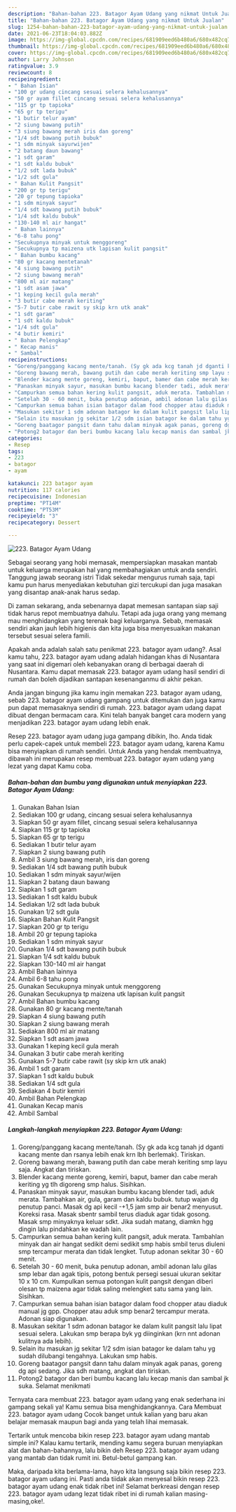 ```yaml
---
description: "Bahan-bahan 223. Batagor Ayam Udang yang nikmat Untuk Jualan"
title: "Bahan-bahan 223. Batagor Ayam Udang yang nikmat Untuk Jualan"
slug: 1254-bahan-bahan-223-batagor-ayam-udang-yang-nikmat-untuk-jualan
date: 2021-06-23T18:04:03.882Z
image: https://img-global.cpcdn.com/recipes/681909eed6b480a6/680x482cq70/223-batagor-ayam-udang-foto-resep-utama.jpg
thumbnail: https://img-global.cpcdn.com/recipes/681909eed6b480a6/680x482cq70/223-batagor-ayam-udang-foto-resep-utama.jpg
cover: https://img-global.cpcdn.com/recipes/681909eed6b480a6/680x482cq70/223-batagor-ayam-udang-foto-resep-utama.jpg
author: Larry Johnson
ratingvalue: 3.9
reviewcount: 8
recipeingredient:
- " Bahan Isian"
- "100 gr udang cincang sesuai selera kehalusannya"
- "50 gr ayam fillet cincang sesuai selera kehalusannya"
- "115 gr tp tapioka"
- "65 gr tp terigu"
- "1 butir telur ayam"
- "2 siung bawang putih"
- "3 siung bawang merah iris dan goreng"
- "1/4 sdt bawang putih bubuk"
- "1 sdm minyak sayurwijen"
- "2 batang daun bawang"
- "1 sdt garam"
- "1 sdt kaldu bubuk"
- "1/2 sdt lada bubuk"
- "1/2 sdt gula"
- " Bahan Kulit Pangsit"
- "200 gr tp terigu"
- "20 gr tepung tapioka"
- "1 sdm minyak sayur"
- "1/4 sdt bawang putih bubuk"
- "1/4 sdt kaldu bubuk"
- "130-140 ml air hangat"
- " Bahan lainnya"
- "6-8 tahu pong"
- "Secukupnya minyak untuk menggoreng"
- "Secukupnya tp maizena utk lapisan kulit pangsit"
- " Bahan bumbu kacang"
- "80 gr kacang mentetanah"
- "4 siung bawang putih"
- "2 siung bawang merah"
- "800 ml air matang"
- "1 sdt asam jawa"
- "1 keping kecil gula merah"
- "3 butir cabe merah keriting"
- "5-7 butir cabe rawit sy skip krn utk anak"
- "1 sdt garam"
- "1 sdt kaldu bubuk"
- "1/4 sdt gula"
- "4 butir kemiri"
- " Bahan Pelengkap"
- " Kecap manis"
- " Sambal"
recipeinstructions:
- "Goreng/panggang kacang mente/tanah. (Sy gk ada kcg tanah jd dganti kacang mente dan rsanya lebih enak krn lbh berlemak). Tiriskan."
- "Goreng bawang merah, bawang putih dan cabe merah keriting smp layu saja. Angkat dan tiriskan."
- "Blender kacang mente goreng, kemiri, baput, bamer dan cabe merah keriting yg tlh digoreng smp halus. Sisihkan."
- "Panaskan minyak sayur, masukan bumbu kacang blender tadi, aduk merata. Tambahkan air, gula, garam dan kaldu bubuk. tutup wajan dg penutup panci. Masak dg api kecil -+1,5 jam smp air benar2 menyusut. Koreksi rasa. Masak sbentr sambil terus diaduk agar tidak gosong. Masak smp minyaknya keluar sdkt. Jika sudah matang, diamkn hgg dingin lalu pindahkan ke wadah lain."
- "Campurkan semua bahan kering kulit pangsit, aduk merata. Tambahlan minyak dan air hangat sedikit demi sedikit smp habis smbil terus diuleni smp tercampur merata dan tidak lengket. Tutup adonan sekitar 30 - 60 menit."
- "Setelah 30 - 60 menit, buka penutup adonan, ambil adonan lalu gilas smp lebar dan agak tipis, potong bentuk persegi sesuai ukuran sekitar 10 x 10 cm. Kumpulkan semua potongan kulit pangsit dengan diberi olesan tp maizena agar tidak saling melengket satu sama yang lain. Sisihkan."
- "Campurkan semua bahan isian batagor dalam food chopper atau diaduk manual jg gpp. Chopper atau aduk smp benar2 tercampur merata. Adonan siap digunakan."
- "Masukan sekitar 1 sdm adonan batagor ke dalam kulit pangsit lalu lipat sesuai selera. Lakukan smp berapa byk yg diinginkan (krn nnt adonan kulitnya ada lebih)."
- "Selain itu masukan jg sekitar 1/2 sdm isian batagor ke dalam tahu yg sudah dilubangi tengahnya. Lakukan smp habis."
- "Goreng baatagor pangsit dann tahu dalam minyak agak panas, goreng dg api sedang. Jika sdh matang, angkat dan tiriskan."
- "Potong2 batagor dan beri bumbu kacang lalu kecap manis dan sambal jk suka. Selamat menikmati"
categories:
- Resep
tags:
- 223
- batagor
- ayam

katakunci: 223 batagor ayam 
nutrition: 117 calories
recipecuisine: Indonesian
preptime: "PT14M"
cooktime: "PT53M"
recipeyield: "3"
recipecategory: Dessert

---
```



![223. Batagor Ayam Udang](https://img-global.cpcdn.com/recipes/681909eed6b480a6/680x482cq70/223-batagor-ayam-udang-foto-resep-utama.jpg)

Sebagai seorang yang hobi memasak, mempersiapkan masakan mantab untuk keluarga merupakan hal yang membahagiakan untuk anda sendiri. Tanggung jawab seorang istri Tidak sekedar mengurus rumah saja, tapi kamu pun harus menyediakan kebutuhan gizi tercukupi dan juga masakan yang disantap anak-anak harus sedap.

Di zaman  sekarang, anda sebenarnya dapat memesan santapan siap saji tidak harus repot membuatnya dahulu. Tetapi ada juga orang yang memang mau menghidangkan yang terenak bagi keluarganya. Sebab, memasak sendiri akan jauh lebih higienis dan kita juga bisa menyesuaikan makanan tersebut sesuai selera famili. 



Apakah anda adalah salah satu penikmat 223. batagor ayam udang?. Asal kamu tahu, 223. batagor ayam udang adalah hidangan khas di Nusantara yang saat ini digemari oleh kebanyakan orang di berbagai daerah di Nusantara. Kamu dapat memasak 223. batagor ayam udang hasil sendiri di rumah dan boleh dijadikan santapan kesenanganmu di akhir pekan.

Anda jangan bingung jika kamu ingin memakan 223. batagor ayam udang, sebab 223. batagor ayam udang gampang untuk ditemukan dan juga kamu pun dapat memasaknya sendiri di rumah. 223. batagor ayam udang dapat dibuat dengan bermacam cara. Kini telah banyak banget cara modern yang menjadikan 223. batagor ayam udang lebih enak.

Resep 223. batagor ayam udang juga gampang dibikin, lho. Anda tidak perlu capek-capek untuk membeli 223. batagor ayam udang, karena Kamu bisa menyiapkan di rumah sendiri. Untuk Anda yang hendak membuatnya, dibawah ini merupakan resep membuat 223. batagor ayam udang yang lezat yang dapat Kamu coba.

<!--inarticleads1-->

##### Bahan-bahan dan bumbu yang digunakan untuk menyiapkan 223. Batagor Ayam Udang:

1. Gunakan  Bahan Isian
1. Sediakan 100 gr udang, cincang sesuai selera kehalusannya
1. Siapkan 50 gr ayam fillet, cincang sesuai selera kehalusannya
1. Siapkan 115 gr tp tapioka
1. Siapkan 65 gr tp terigu
1. Sediakan 1 butir telur ayam
1. Siapkan 2 siung bawang putih
1. Ambil 3 siung bawang merah, iris dan goreng
1. Sediakan 1/4 sdt bawang putih bubuk
1. Sediakan 1 sdm minyak sayur/wijen
1. Siapkan 2 batang daun bawang
1. Siapkan 1 sdt garam
1. Sediakan 1 sdt kaldu bubuk
1. Sediakan 1/2 sdt lada bubuk
1. Gunakan 1/2 sdt gula
1. Siapkan  Bahan Kulit Pangsit
1. Siapkan 200 gr tp terigu
1. Ambil 20 gr tepung tapioka
1. Sediakan 1 sdm minyak sayur
1. Gunakan 1/4 sdt bawang putih bubuk
1. Siapkan 1/4 sdt kaldu bubuk
1. Siapkan 130-140 ml air hangat
1. Ambil  Bahan lainnya
1. Ambil 6-8 tahu pong
1. Gunakan Secukupnya minyak untuk menggoreng
1. Gunakan Secukupnya tp maizena utk lapisan kulit pangsit
1. Ambil  Bahan bumbu kacang
1. Gunakan 80 gr kacang mente/tanah
1. Siapkan 4 siung bawang putih
1. Siapkan 2 siung bawang merah
1. Sediakan 800 ml air matang
1. Siapkan 1 sdt asam jawa
1. Gunakan 1 keping kecil gula merah
1. Gunakan 3 butir cabe merah keriting
1. Gunakan 5-7 butir cabe rawit (sy skip krn utk anak)
1. Ambil 1 sdt garam
1. Siapkan 1 sdt kaldu bubuk
1. Sediakan 1/4 sdt gula
1. Sediakan 4 butir kemiri
1. Ambil  Bahan Pelengkap
1. Gunakan  Kecap manis
1. Ambil  Sambal




<!--inarticleads2-->

##### Langkah-langkah menyiapkan 223. Batagor Ayam Udang:

1. Goreng/panggang kacang mente/tanah. (Sy gk ada kcg tanah jd dganti kacang mente dan rsanya lebih enak krn lbh berlemak). Tiriskan.
1. Goreng bawang merah, bawang putih dan cabe merah keriting smp layu saja. Angkat dan tiriskan.
1. Blender kacang mente goreng, kemiri, baput, bamer dan cabe merah keriting yg tlh digoreng smp halus. Sisihkan.
1. Panaskan minyak sayur, masukan bumbu kacang blender tadi, aduk merata. Tambahkan air, gula, garam dan kaldu bubuk. tutup wajan dg penutup panci. Masak dg api kecil -+1,5 jam smp air benar2 menyusut. Koreksi rasa. Masak sbentr sambil terus diaduk agar tidak gosong. Masak smp minyaknya keluar sdkt. Jika sudah matang, diamkn hgg dingin lalu pindahkan ke wadah lain.
1. Campurkan semua bahan kering kulit pangsit, aduk merata. Tambahlan minyak dan air hangat sedikit demi sedikit smp habis smbil terus diuleni smp tercampur merata dan tidak lengket. Tutup adonan sekitar 30 - 60 menit.
1. Setelah 30 - 60 menit, buka penutup adonan, ambil adonan lalu gilas smp lebar dan agak tipis, potong bentuk persegi sesuai ukuran sekitar 10 x 10 cm. Kumpulkan semua potongan kulit pangsit dengan diberi olesan tp maizena agar tidak saling melengket satu sama yang lain. Sisihkan.
1. Campurkan semua bahan isian batagor dalam food chopper atau diaduk manual jg gpp. Chopper atau aduk smp benar2 tercampur merata. Adonan siap digunakan.
1. Masukan sekitar 1 sdm adonan batagor ke dalam kulit pangsit lalu lipat sesuai selera. Lakukan smp berapa byk yg diinginkan (krn nnt adonan kulitnya ada lebih).
1. Selain itu masukan jg sekitar 1/2 sdm isian batagor ke dalam tahu yg sudah dilubangi tengahnya. Lakukan smp habis.
1. Goreng baatagor pangsit dann tahu dalam minyak agak panas, goreng dg api sedang. Jika sdh matang, angkat dan tiriskan.
1. Potong2 batagor dan beri bumbu kacang lalu kecap manis dan sambal jk suka. Selamat menikmati




Ternyata cara membuat 223. batagor ayam udang yang enak sederhana ini gampang sekali ya! Kamu semua bisa menghidangkannya. Cara Membuat 223. batagor ayam udang Cocok banget untuk kalian yang baru akan belajar memasak maupun bagi anda yang telah lihai memasak.

Tertarik untuk mencoba bikin resep 223. batagor ayam udang mantab simple ini? Kalau kamu tertarik, mending kamu segera buruan menyiapkan alat dan bahan-bahannya, lalu bikin deh Resep 223. batagor ayam udang yang mantab dan tidak rumit ini. Betul-betul gampang kan. 

Maka, daripada kita berlama-lama, hayo kita langsung saja bikin resep 223. batagor ayam udang ini. Pasti anda tiidak akan menyesal bikin resep 223. batagor ayam udang enak tidak ribet ini! Selamat berkreasi dengan resep 223. batagor ayam udang lezat tidak ribet ini di rumah kalian masing-masing,oke!.


